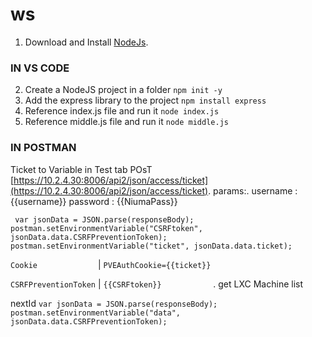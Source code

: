 # ws

1. Download and Install [NodeJs](https://nodejs.org/en/download).

### IN VS CODE

2. Create a NodeJS project in a folder `npm init -y`
3. Add the express library to the project `npm install express`
4. Reference index.js file and run it `node index.js`
5. Reference middle.js file and run it `node middle.js`

### IN POSTMAN
Ticket to Variable in Test tab
POsT [https://10.2.4.30:8006/api2/json/access/ticket](https://10.2.4.30:8006/api2/json/access/ticket).
params:.
 username : {{username}}
 password : {{NiumaPass}}

 ` var jsonData = JSON.parse(responseBody); postman.setEnvironmentVariable("CSRFtoken", jsonData.data.CSRFPreventionToken); postman.setEnvironmentVariable("ticket", jsonData.data.ticket);`

 `Cookie             ` | `PVEAuthCookie={{ticket}}`
 
 `CSRFPreventionToken` | `{{CSRFtoken}}           ` . 
get LXC Machine list



nextId
`var jsonData = JSON.parse(responseBody);
postman.setEnvironmentVariable("data", jsonData.data.CSRFPreventionToken);`


